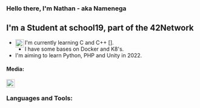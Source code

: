 ### Hello there, I'm Nathan - aka Namenega

## I'm a Student at school19, part of the 42Network
- I'm currently learning C and C++ [<img align="left" alt="C++" width="22px" src="https://img2.freepng.fr/20180425/wfw/kisspng-the-c-programming-language-c-for-beginners-leave-the-material-5ae11a550c6dc8.9560107615247017810509.jpg" />].
- I have some bases on Docker and K8's.
- I'm aiming to learn Python, PHP and Unity in 2022.

#### Media:

[<img align="left" alt="LinkedIn" width="22px" src="https://www.presse-citron.net/app/uploads/2020/06/linkedin-logo.jpg" />][LinkedIn]

<br />

### Languages and Tools:


[LinkedIn]: https://www.linkedin.com/in/nathan-menegalli-16a501223/
